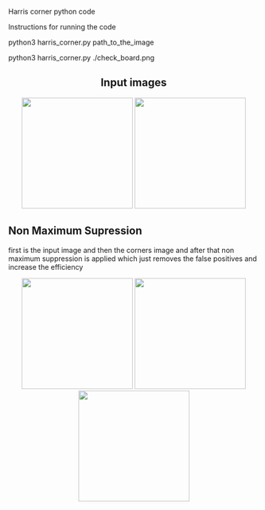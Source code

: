Harris corner python code 


Instructions for running the code 


python3 harris_corner.py path_to_the_image

python3 harris_corner.py ./check_board.png


<div align="center">
 <h2> Input images</h2>
 <img src="./check_board.png" height="223px">
 
 <img src="./output_harris.png" height="223px">
</div>

<h2> Non Maximum Supression </h2> 
<p> first is the input image and then the corners image and after that non maximum suppression is applied which just
 removes the false positives and increase the efficiency</p>
<div align="center">
  <img src="./images/simA.jpg" height="223px">
 
 <img src="./images/harris_simA.png" height="223px">
 
 <img src="./images/nms_simA.png" height="223px">
</div>
